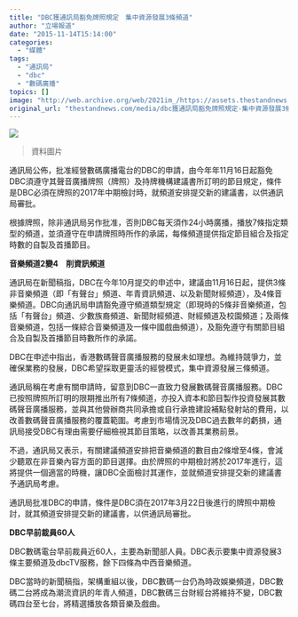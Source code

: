 ```yaml
---
title: "DBC獲通訊局豁免牌照規定　集中資源發展3條頻道"
author: "立場報道"
date: "2015-11-14T15:14:00"
categories:
  - "媒體"
tags:
  - "通訊局"
  - "dbc"
  - "數碼廣播"
topics: []
image: "http://web.archive.org/web/2021im_/https://assets.thestandnews.com/media/photos/13987288_10154515330859924_2112169784_o_NqVjB.png"
original_url: "thestandnews.com/media/dbc獲通訊局豁免牌照規定-集中資源發展3條頻道"
---
```

![](http://web.archive.org/web/2021im_/https://assets.thestandnews.com/media/photos/13987288_10154515330859924_2112169784_o_NqVjB.png)
> 資料圖片

通訊局公佈，批准經營數碼廣播電台的DBC的申請，由今年年11月16日起豁免DBC須遵守其聲音廣播牌照（牌照）及持牌機構建議書所訂明的節目規定，條件是DBC必須在牌照的2017年中期檢討時，就頻道安排提交新的建議書，以供通訊局審批。

根據牌照，除非通訊局另作批准，否則DBC每天須作24小時廣播，播放7條指定類型的頻道，並須遵守在申請牌照時所作的承諾，每條頻道提供指定節目組合及指定時數的自製及首播節目。

**音樂頻道2變4　削資訊頻道**

通訊局在新聞稿指，DBC在今年10月提交的申述中，建議由11月16日起，提供3條非音樂頻道（即「有聲台」頻道、年青資訊頻道、以及新聞財經頻道），及4條音樂頻道。DBC向通訊局申請豁免遵守頻道類型規定（即現時的5條非音樂頻道，包括「有聲台」頻道、少數族裔頻道、新聞財經頻道、財經頻道及校園頻道；及兩條音樂頻道，包括一條綜合音樂頻道及一條中國戲曲頻道），及豁免遵守有關節目組合及自製及首播節目時數所作的承諾。

DBC在申述中指出，香港數碼聲音廣播服務的發展未如理想。為維持競爭力，並確保業務的發展，DBC希望採取更靈活的經營模式，集中資源發展三條頻道。

通訊局稱在考慮有關申請時，留意到DBC一直致力發展數碼聲音廣播服務。DBC已按照牌照所訂明的限期推出所有7條頻道，亦投入資本和節目製作投資發展其數碼聲音廣播服務，並與其他營辦商共同承擔或自行承擔建設補點發射站的費用，以改善數碼聲音廣播服務的覆蓋範圍。考慮到市場情況及DBC過去數年的虧損，通訊局接受DBC有理由需要仔細檢視其節目策略，以改善其業務前景。

不過，通訊局又表示，有關建議頻道安排把音樂頻道的數目由2條增至4條，會減少聽眾在非音樂內容方面的節目選擇。由於牌照的中期檢討將於2017年進行，這將提供一個適當的時機，讓DBC全面檢討其運作，並就頻道安排提交新的建議書予通訊局考慮。

通訊局批准DBC的申請，條件是DBC須在2017年3月22日後進行的牌照中期檢討，就其頻道安排提交新的建議書，以供通訊局審批。

**DBC早前裁員60人**

DBC數碼電台早前裁員近60人，主要為新聞部人員。DBC表示要集中資源發展3條主要頻道及dbcTV服務，餘下四條為中西音樂頻道。

DBC當時的新聞稿指，架構重組以後，DBC數碼一台仍為時政娛樂頻道，DBC數碼二台將成為潮流資訊的年青人頻道，DBC數碼三台財經台將維持不變，DBC數碼四台至七台，將精選播放各類音樂及戲曲。